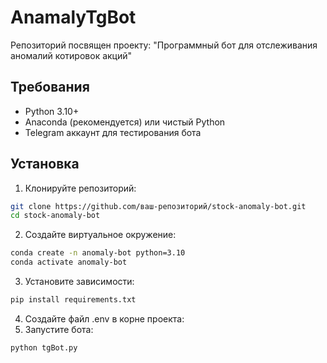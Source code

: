 # AnamalyTgBot
Репозиторий посвящен проекту: "Программный бот для отслеживания аномалий котировок акций"

## Требования
- Python 3.10+
- Anaconda (рекомендуется) или чистый Python
- Telegram аккаунт для тестирования бота

## Установка

1. Клонируйте репозиторий:
```bash
git clone https://github.com/ваш-репозиторий/stock-anomaly-bot.git
cd stock-anomaly-bot
```
2. Создайте виртуальное окружение:
```bash
conda create -n anomaly-bot python=3.10
conda activate anomaly-bot
```
3. Установите зависимости:
```bash
pip install requirements.txt
```

4. Создайте файл .env в корне проекта:
5. Запустите бота: 
```bash
python tgBot.py
```